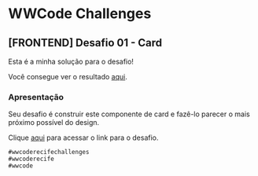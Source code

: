 # WWCode Challenges

## [FRONTEND] Desafio 01 - Card

Esta é a minha solução para o desafio! 

Você consegue ver o resultado [aqui](https://nandapieri.github.io/wwcode_frontend01/).

### Apresentação

Seu desafio é construir este componente de card e fazê-lo parecer o mais próximo possível do design.

Clique [aqui](https://github.com/womenwhocoderecife/challenges/tree/main/desafio01-frontend) para acessar o link para o desafio.

```
#wwcoderecifechallenges
#wwcoderecife
#wwcode
```

